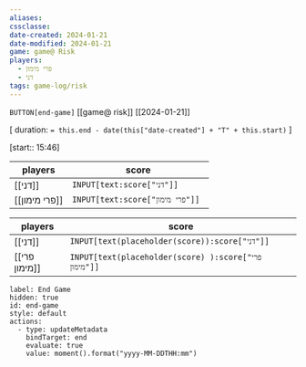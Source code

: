 ```yaml
---
aliases: 
cssclasse: 
date-created: 2024-01-21
date-modified: 2024-01-21
game: game@ Risk
players:
  - פרי מימון
  - דני
tags: game-log/risk
---
```

`BUTTON[end-game]` [[game@  risk]] [[2024-01-21]]

[ duration: `= this.end - date(this["date-created"] + "T" + this.start)` ]

[start:: 15:46]

| players | score |
|---|---|
| [[דני]]   | `INPUT[text:score["דני"]]` |
| [[פרי מימון]] | `INPUT[text:score["פרי מימון"]] ` |

| players | score |
|---|---|
| [[דני]]  |`INPUT[text(placeholder(score)):score["דני"]]` |
| [[פרי מימון]] | `INPUT[text(placeholder(score) ):score["פרי מימון"]]` |

```meta-bind-button
label: End Game
hidden: true
id: end-game
style: default
actions:
  - type: updateMetadata
    bindTarget: end
    evaluate: true
    value: moment().format("yyyy-MM-DDTHH:mm")
```
